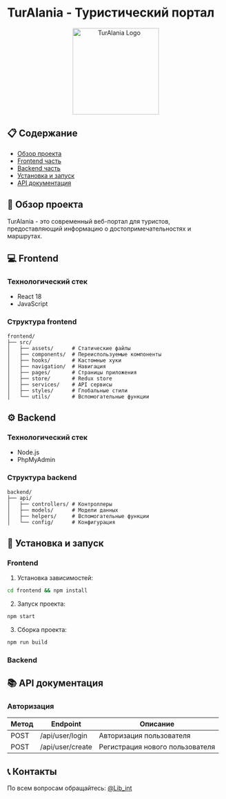 # TurAlania - Туристический портал

<p align="center">
  <img src="docs/assets/logo.png" alt="TurAlania Logo" width="200"/>
</p>

## 📋 Содержание
- [Обзор проекта](#обзор-проекта)
- [Frontend часть](#frontend)
- [Backend часть](#backend)
- [Установка и запуск](#установка-и-запуск)
- [API документация](#api-документация)

## 🎯 Обзор проекта
TurAlania - это современный веб-портал для туристов, предоставляющий информацию о достопримечательностях и маршрутах.

## 💻 Frontend

### Технологический стек
- React 18
- JavaScript

### Структура frontend
```
frontend/
├── src/
│   ├── assets/      # Статические файлы
│   ├── components/  # Переиспользуемые компоненты
│   ├── hooks/       # Кастомные хуки
│   ├── navigation/  # Навигация
│   ├── pages/       # Страницы приложения
│   ├── store/       # Redux store
│   ├── services/    # API сервисы
│   ├── styles/      # Глобальные стили
│   └── utils/       # Вспомогательные функции
```

## ⚙️ Backend

### Технологический стек
- Node.js
- PhpMyAdmin

### Структура backend
```
backend/
├── api/
│   ├── controllers/ # Контроллеры
│   ├── models/      # Модели данных
│   ├── helpers/     # Вспомогательные функции
│   └── config/      # Конфигурация
```

## 🚀 Установка и запуск

### Frontend

1. Установка зависимостей:

```bash
cd frontend && npm install
```

2. Запуск проекта:
```bash
npm start
```

3. Сборка проекта:
```bash
npm run build
```

### Backend


## 📚 API документация

### Авторизация
| Метод | Endpoint | Описание |
|-------|----------|----------|
| POST | /api/user/login | Авторизация пользователя |
| POST | /api/user/create | Регистрация нового пользователя |

## 📞 Контакты
По всем вопросам обращайтесь: [@Lib_int](https://t.me/Lib_int)